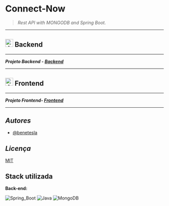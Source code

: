 # Connect-Now

> *Rest API with MONGODB and Spring Boot.*

---


## <img width="25px" src="https://user-images.githubusercontent.com/78994881/235503050-28fec3b1-1adc-48a2-b767-e4d560ccf1e7.png" alt="Javascript Icon" /> Backend

---

***Projeto Backend - [Backend](https://github.com/bc-fullstack-03/Bene_Connect-Now_backend/tree/main/backend)***

---
## <img width="25px" src="https://user-images.githubusercontent.com/78994881/235503054-11d8b5f8-af9d-4b4c-a85b-bb26edd58832.png" alt="Javascript Icon" /> Frontend

---

***Projeto Frontend- [Frontend](https://github.com/bc-fullstack-03/Bene_Connect-Now/tree/main/frontend)***

---

## *Autores*

- [@benetesla](https://github.com/benetesla)

## *Licença*

[MIT](https://choosealicense.com/licenses/mit/)

## Stack utilizada

**Back-end:**

![Spring_Boot](https://img.shields.io/badge/Spring_Boot-F2F4F9?style=for-the-badge&logo=spring-boot)
![Java](https://img.shields.io/badge/java-%23ED8B00.svg?style=for-the-badge&logo=java&logoColor=white)
![MongoDB](https://img.shields.io/badge/MongoDB-4EA94B?style=for-the-badge&logo=mongodb&logoColor=white)
